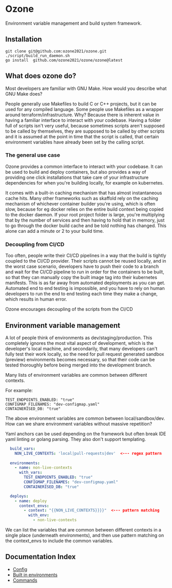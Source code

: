 # Ozone

Environment variable management and build system framework.

## Installation

```
git clone git@github.com:ozone2021/ozone.git
./script/build_run_daemon.sh
go install  github.com/ozone2021/ozone/ozone@latest
```

## What does ozone do?

Most developers are familiar with GNU Make. How would you describe what GNU Make does?

People generally use Makefiles to build C or C++ projects, but it can be used for any compiled language. Some people use 
Makefiles as a wrapper around terraform/infrastructure. Why? Because there is inherent value in having a familiar interface to interact with your codebase. Having a folder full of scripts 
isn't very useful, because sometimes scripts aren't supposed to be called by themselves, they are supposed to be called 
by other scripts and it is assumed at the point in time that the script is called, that certain environment variables have 
already been set by the calling script.

### The general use case

Ozone provides a common interface to interact with your codebase. It can be used to build and deploy containers, but also 
provides a way of providing one click installations that take care of your infrastructure dependencies for when you're
building locally, for example on kubernetes.

It comes with a built-in caching mechanism that has almost instantaneous cache hits. Many other frameworks such as skaffold 
rely on the caching mechanism of whichever container builder you're using, which is often slow, because for eg docker 
relies on the entire build context being copied to the docker daemon. If your root project folder is large, you're multiplying 
that by the number of services and then having to hold that in memory, just to go through the docker build cache and be told 
nothing has changed. This alone can add a minute or 2 to your build time.

### Decoupling from CI/CD

Too often, people write their CI/CD pipelines in a way that the build is tightly coupled to the CI/CD provider. Their scripts
cannot be reused locally, and in the worst case scenario, developers have to push their code to a branch and wait for the CI/CD pipeline to run 
in order for the containers to be built, so that they can manually copy the built image tag into their kubernetes manifests. This is 
as far away from automated deployments as you can get. Automated end to end testing is impossible, and you have to rely
on human developers to run the end to end testing each time they make a change, which results in human error.

Ozone encourages decoupling of the scripts from the CI/CD 

## Environment variable management

A lot of people think of environments as dev/staging/production. This completely ignores the most vital aspect of development,
which is the developer's local machine, and secondarily, that many developers can't fully test their work locally, so the
need for pull request generated sandbox (preview) environments becomes necessary, so that their code can be tested thoroughly before being merged 
into the development branch.

Many lists of environment variables are common between different contexts.

For example:

```
TEST_ENDPOINTS_ENABLED: "true"
CONFIGMAP_FILENAMES: "dev-configmap.yaml"
CONTAINERISED_DB: "true"
```

The above environment variables are common between local/sandbox/dev.
How can we share environment variables without massive repetition?

Yaml anchors can be used depending on the framework but often break IDE yaml linting or golang parsing. They also don't support templating.

```yaml
  build_vars:
    NON_LIVE_CONTEXTS: 'local|pull-requests|dev'  <--- regex pattern
    
  environments:
    - name: non-live-contexts
      with_vars:
        TEST_ENDPOINTS_ENABLED: "true"
        CONFIGMAP_FILENAMES: "dev-configmap.yaml"
        CONTAINERISED_DB: "true"

  deploys:  
    - name: deploy
      context_envs:
        - context: "{{NON_LIVE_CONTEXTS}}}}"  <--- pattern matching
          with_env:
            - non-live-contexts
```

We can list the variables that are common between different contexts in a single place (underneath environments), and then use pattern matching on the 
context_envs to include the common variables.

## Documentation Index

- [Config](./docs/built_in_environments.md)
- [Built in environments](./docs/built_in_environments.md)
- [Commands](./docs/commands.md)
